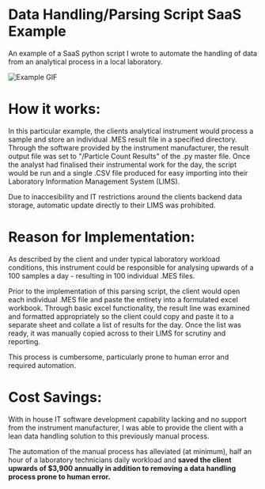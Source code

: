 # Data Handling/Parsing Script SaaS Example

An example of a SaaS python script I wrote to automate the handling of data from an analytical process in a local laboratory.

![Example GIF](https://github.com/Pyr1te/SaaS-Example-Parsing-Script/blob/main/Example.gif?raw=true)

# How it works:

In this particular example, the clients analytical instrument would process a sample and store an individual .MES result file in a specified directory. Through the software provided by the instrument manufacturer, the result output file was set to "/Particle Count Results" of the .py master file. Once the analyst had finalised their instrumental work for the day, the script would be run and a single .CSV file produced for easy importing into their Laboratory Information Management System (LIMS).

Due to inaccesibility and IT restrictions around the clients backend data storage, automatic update directly to their LIMS was prohibited.

# Reason for Implementation:

As described by the client and under typical laboratory workload conditions, this instrument could be responsible for analysing upwards of a 100 samples a day - resulting in 100 individual .MES files.

Prior to the implementation of this parsing script, the client would open each individual .MES file and paste the entirety into a formulated excel workbook. Through basic excel functionality, the result line was examined and formatted appropriately so the client could copy and paste it to a separate sheet and collate a list of results for the day. Once the list was ready, it was manually copied across to their LIMS for scrutiny and reporting.

This process is cumbersome, particularly prone to human error and required automation.

# Cost Savings:

With in house IT software development capability lacking and no support from the instrument manufacturer, I was able to provide the client with a lean data handling solution to this previously manual process.

The automation of the manual process has alleviated (at minimum), half an hour of a laboratory technicians daily workload and <strong>saved the client upwards of $3,900 annually in addition to removing a data handling process prone to human error. </strong>
